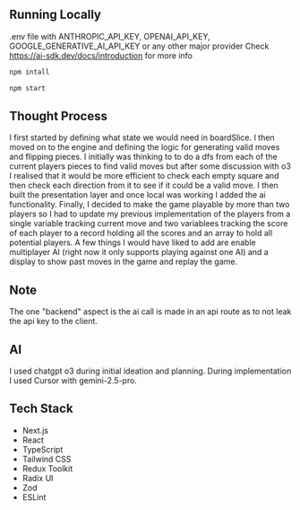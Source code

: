 ## Running Locally

.env file with ANTHROPIC_API_KEY, OPENAI_API_KEY, GOOGLE_GENERATIVE_AI_API_KEY or any other major provider
Check https://ai-sdk.dev/docs/introduction for more info

```bash
npm intall
```

```bash
npm start
```

## Thought Process

I first started by defining what state we would need in boardSlice. I then moved on to the engine and defining the logic for generating valid moves and flipping pieces. I initially was thinking to to do a dfs from each of the current players pieces to find valid moves but after some discussion with o3 I realised that it would be more efficient to check each empty square and then check each direction from it to see if it could be a valid move. I then built the presentation layer and once local was working I added the ai functionality. Finally, I decided to make the game playable by more than two players so I had to update my previous implementation of the players from a single variable tracking current move and two variablees tracking the score of each player to a record holding all the scores and an array to hold all potential players. A few things I would have liked to add are enable multiplayer AI (right now it only supports playing against one AI) and a display to show past moves in the game and replay the game.

## Note

The one "backend" aspect is the ai call is made in an api route as to not leak the api key to the client.

## AI

I used chatgpt o3 during initial ideation and planning. During implementation I used Cursor with gemini-2.5-pro.

## Tech Stack

- Next.js
- React
- TypeScript
- Tailwind CSS
- Redux Toolkit
- Radix UI
- Zod
- ESLint
